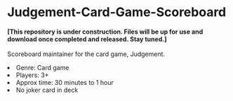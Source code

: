 # Judgement-Card-Game-Scoreboard

<b>[This repository is under construction. Files will be up for use and download once completed and released. Stay tuned.]</b></font>
</br></br>
Scoreboard maintainer for the card game, Judgement.
<li>Genre: Card game</li>
  <li>Players: 3+</li>
  <li>Approx time: 30 minutes to 1 hour</li>
  <li>No joker card in deck</li>
